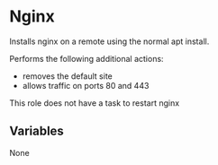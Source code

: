 # Nginx

Installs nginx on a remote using the normal apt install. 

Performs the following additional actions: 
- removes the default site 
- allows traffic on ports 80 and 443

This role does not have a task to restart nginx

## Variables 

None 
